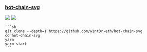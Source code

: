 ### [hot-chain-svg](https://github.com/w1nt3r-eth/hot-chain-svg)

![](https://img.shields.io/github/license/w1nt3r-eth/hot-chain-svg?label=&style=flat-square) [![](https://img.shields.io/github/last-commit/scillidan/hot-chain-svg/main?label=&style=flat-square)](https://github.com/scillidan/hot-chain-svg)

````{tab} From source
```sh
git clone --depth=1 https://github.com/w1nt3r-eth/hot-chain-svg
cd hot-chain-svg
yarn
yarn start
```
````